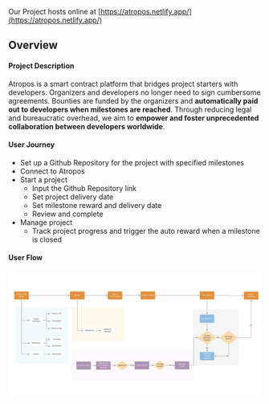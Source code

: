 Our Project hosts online at [https://atropos.netlify.app/](https://atropos.netlify.app/)


## Overview

#### **Project Description**


Atropos is a smart contract platform that bridges project starters with developers. Organizers and developers no longer need to sign cumbersome agreements. Bounties are funded by the organizers and **automatically paid out to developers when milestones are reached**. Through reducing legal and bureaucratic overhead, we aim to **empower and foster unprecedented collaboration between developers worldwide**.


#### **User Journey**


* Set up a Github Repository for the project with specified milestones
* Connect to Atropos
* Start a project
    * Input the Github Repository link
    * Set project delivery date
    * Set milestone reward and delivery date
    * Review and complete
* Manage project
    * Track project progress and trigger the auto reward when a milestone is closed

#### **User Flow**
!["User Flow"](userflow.png)<br>